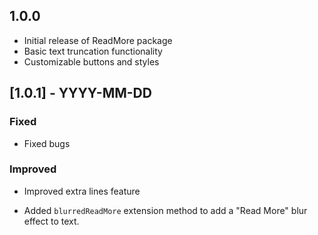 ## 1.0.0

- Initial release of ReadMore package
- Basic text truncation functionality
- Customizable buttons and styles

## [1.0.1] - YYYY-MM-DD
### Fixed
- Fixed bugs

### Improved
- Improved extra lines feature

- Added `blurredReadMore` extension method to add a "Read More" blur effect to text.